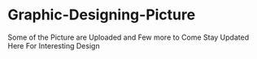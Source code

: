 # Graphic-Designing-Picture
Some of the Picture are Uploaded and Few more to Come Stay Updated Here For Interesting Design 
